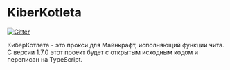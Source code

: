 # KiberKotleta
[![Gitter](https://badges.gitter.im/DarkCoder15_/KiberKotleta.svg)](https://gitter.im/DarkCoder15_/KiberKotleta?utm_source=badge&utm_medium=badge&utm_campaign=pr-badge)

КиберКотлета - это прокси для Майнкрафт, исполняющий функции чита.
С версии 1.7.0 этот проект будет с открытым исходным кодом и переписан на TypeScript.